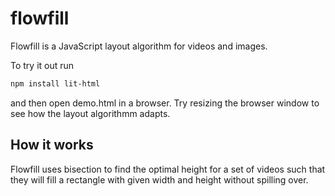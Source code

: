 # flowfill
Flowfill is a JavaScript layout algorithm for videos and images.

To try it out run
```bash
npm install lit-html
```
and then open demo.html in a browser. Try resizing the browser window to see how the layout algorithmm adapts.

## How it works
Flowfill uses bisection to find the optimal height for a set of videos such that they will fill a rectangle with given width and height without spilling over.
